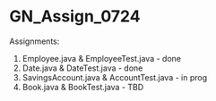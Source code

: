 # GN_Assign_0724

Assignments:

1) Employee.java & EmployeeTest.java - done
2) Date.java & DateTest.java - done
3) SavingsAccount.java & AccountTest.java - in prog
4) Book.java & BookTest.java - TBD
